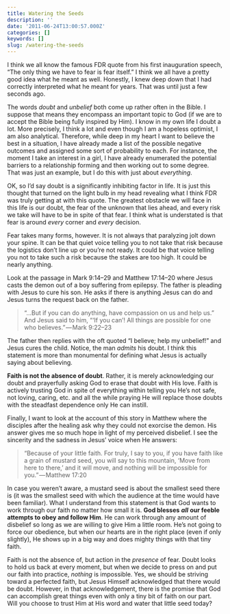 ```yaml
---
title: Watering the Seeds
description: ''
date: '2011-06-24T13:00:57.000Z'
categories: []
keywords: []
slug: /watering-the-seeds
---
```


I think we all know the famous FDR quote from his first inauguration speech, “The only thing we have to fear is fear itself.” I think we all have a pretty good idea what he meant as well. Honestly, I knew deep down that I had correctly interpreted what he meant for years. That was until just a few seconds ago.

The words _doubt_ and _unbelief_ both come up rather often in the Bible. I suppose that means they encompass an important topic to God (if we are to accept the Bible being fully inspired by Him). I know in my own life I doubt a lot. More precisely, I think a lot and even though I am a hopeless optimist, I am also analytical. Therefore, while deep in my heart I want to believe the best in a situation, I have already made a list of the possible negative outcomes and assigned some sort of probability to each. For instance, the moment I take an interest in a girl, I have already enumerated the potential barriers to a relationship forming and then working out to some degree. That was just an example, but I do this with just about _everything_.

OK, so I’d say doubt is a significantly inhibiting factor in life. It is just this thought that turned on the light bulb in my head revealing what I think FDR was truly getting at with this quote. The greatest obstacle we will face in this life is our doubt, the fear of the unknown that lies ahead, and every risk we take will have to be in spite of that fear. I think what is understated is that fear is around _every_ corner and _every_ decision.

Fear takes many forms, however. It is not always that paralyzing jolt down your spine. It can be that quiet voice telling you to not take that risk because the logistics don’t line up or you’re not ready. It could be that voice telling you not to take such a risk because the stakes are too high. It could be nearly anything.

Look at the passage in Mark 9:14–29 and Matthew 17:14–20 where Jesus casts the demon out of a boy suffering from epilepsy. The father is pleading with Jesus to cure his son. He asks if there is anything Jesus can do and Jesus turns the request back on the father.

> “…But if you can do anything, have compassion on us and help us.” And Jesus said to him, “‘If you can’! All things are possible for one who believes.” — Mark 9:22–23

The father then replies with the oft quoted “I believe; help my unbelief!” and Jesus cures the child. Notice, the man _admits_ his doubt. I think this statement is more than monumental for defining what Jesus is actually saying about believing.

**Faith is not the absence of doubt**. Rather, it is merely acknowledging our doubt and prayerfully asking God to erase that doubt with His love. Faith is actively trusting God in spite of everything within telling you He’s not safe, not loving, caring, etc. and all the while praying He will replace those doubts with the steadfast dependence only He can instill.

Finally, I want to look at the account of this story in Matthew where the disciples after the healing ask why they could not exorcise the demon. His answer gives me so much hope in light of my perceived disbelief. I see the sincerity and the sadness in Jesus’ voice when He answers:

> “Because of your little faith. For truly, I say to you, if you have faith like a grain of mustard seed, you will say to this mountain, ‘Move from here to there,’ and it will move, and nothing will be impossible for you.” — Matthew 17:20

In case you weren’t aware, a mustard seed is about the smallest seed there is (it was the smallest seed with which the audience at the time would have been familiar). What I understand from this statement is that God wants to work through our faith no matter how small it is. **God blesses** **_all_** **our feeble attempts to obey and follow Him**. He can work through any amount of disbelief so long as we are willing to give Him a little room. He’s not going to force our obedience, but when our hearts are in the right place (even if only slightly), He shows up in a big way and does mighty things with that tiny faith.

Faith is not the absence of, but action in the _presence_ of fear. Doubt looks to hold us back at every moment, but when we decide to press on and put our faith into practice, _nothing_ is impossible. Yes, we should be striving toward a perfected faith, but Jesus Himself acknowledged that there would be doubt. However, in that acknowledgement, there is the promise that God can accomplish great things even with only a tiny bit of faith on our part. Will you choose to trust Him at His word and water that little seed today?